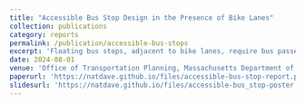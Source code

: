 ```yaml
---
title: "Accessible Bus Stop Design in the Presence of Bike Lanes"
collection: publications
category: reports
permalink: /publication/accessible-bus-stops
excerpt: 'Floating bus stops, adjacent to bike lanes, require bus passengers to cross the bike lane to board or alight, creating challenges, especially for visually impaired and wheelchair users. This study examined different floating bus stop designs in Greater Boston, analyzing rider behavior and conflicts with bicyclists, and provides design recommendations to improve accessibility and safety.'
date: 2024-08-01
venue: 'Office of Transportation Planning, Massachusetts Department of Transportation'
paperurl: 'https://natdave.github.io/files/accessible-bus-stop-report.pdf'
slidesurl: 'https://natdave.github.io/files/accessible-bus_stop-poster.pdf'
---
```


